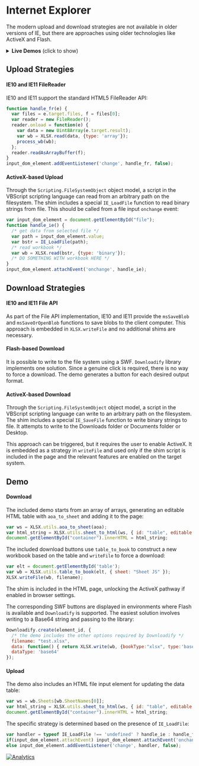 # Internet Explorer

The modern upload and download strategies are not available in older versions of
IE, but there are approaches using older technologies like ActiveX and Flash.

<details>
  <summary><b>Live Demos</b> (click to show)</summary>

<http://oss.sheetjs.com/sheetjs/ajax.html> uses XMLHttpRequest to download test
files and convert to CSV.

<https://oss.sheetjs.com/sheetjs/> demonstrates reading files with `FileReader`.

Older versions of IE do not support HTML5 File API but do support Base64.

On OSX you can get the Base64 encoding with:

```bash
$ <target_file base64 | pbcopy
```

On Windows XP and up you can get the Base64 encoding using `certutil`:

```cmd
> certutil -encode target_file target_file.b64
```

(note: You have to open the file and remove the header and footer lines)

</details>

## Upload Strategies

#### IE10 and IE11 FileReader

IE10 and IE11 support the standard HTML5 FileReader API:

```js
function handle_fr(e) {
  var files = e.target.files, f = files[0];
  var reader = new FileReader();
  reader.onload = function(e) {
    var data = new Uint8Array(e.target.result);
    var wb = XLSX.read(data, {type: 'array'});
    process_wb(wb);
  };
  reader.readAsArrayBuffer(f);
}
input_dom_element.addEventListener('change', handle_fr, false);
```

#### ActiveX-based Upload

Through the `Scripting.FileSystemObject` object model, a script in the VBScript
scripting language can read from an arbitrary path on the filesystem.  The shim
includes a special `IE_LoadFile` function to read binary strings from file. This
should be called from a file input `onchange` event:

```js
var input_dom_element = document.getElementById("file");
function handle_ie() {
  /* get data from selected file */
  var path = input_dom_element.value;
  var bstr = IE_LoadFile(path);
  /* read workbook */
  var wb = XLSX.read(bstr, {type: 'binary'});
  /* DO SOMETHING WITH workbook HERE */
}
input_dom_element.attachEvent('onchange', handle_ie);
```


## Download Strategies

#### IE10 and IE11 File API

As part of the File API implementation, IE10 and IE11 provide the `msSaveBlob`
and `msSaveOrOpenBlob` functions to save blobs to the client computer.  This
approach is embedded in `XLSX.writeFile` and no additional shims are necessary.

#### Flash-based Download

It is possible to write to the file system using a SWF.  `Downloadify` library
implements one solution.  Since a genuine click is required, there is no way to
force a download.  The demo generates a button for each desired output format.

#### ActiveX-based Download

Through the `Scripting.FileSystemObject` object model, a script in the VBScript
scripting language can write to an arbitrary path on the filesystem.  The shim
includes a special `IE_SaveFile` function to write binary strings to file.  It
attempts to write to the Downloads folder or Documents folder or Desktop.

This approach can be triggered, but it requires the user to enable ActiveX.  It
is embedded as a strategy in `writeFile` and used only if the shim script is
included in the page and the relevant features are enabled on the target system.


## Demo

#### Download

The included demo starts from an array of arrays, generating an editable HTML
table with `aoa_to_sheet` and adding it to the page:

```js
var ws = XLSX.utils.aoa_to_sheet(aoa);
var html_string = XLSX.utils.sheet_to_html(ws, { id: "table", editable: true });
document.getElementById("container").innerHTML = html_string;
```

The included download buttons use `table_to_book` to construct a new workbook
based on the table and `writeFile` to force a download:


```js
var elt = document.getElementById('table');
var wb = XLSX.utils.table_to_book(elt, { sheet: "Sheet JS" });
XLSX.writeFile(wb, filename);
```

The shim is included in the HTML page, unlocking the ActiveX pathway if enabled
in browser settings.

The corresponding SWF buttons are displayed in environments where Flash is
available and `Downloadify` is supported.  The easiest solution involves writing
to a Base64 string and passing to the library:

```js
Downloadify.create(element_id, {
  /* the demo includes the other options required by Downloadify */
  filename: "test.xlsx",
  data: function() { return XLSX.write(wb, {bookType:"xlsx", type:'base64'}); },
  dataType: 'base64'
});
```

#### Upload

The demo also includes an HTML file input element for updating the data table:

```js
var ws = wb.Sheets[wb.SheetNames[0]];
var html_string = XLSX.utils.sheet_to_html(ws, { id: "table", editable: true });
document.getElementById("container").innerHTML = html_string;
```

The specific strategy is determined based on the presence of `IE_LoadFile`:

```js
var handler = typeof IE_LoadFile !== 'undefined' ? handle_ie : handle_fr;
if(input_dom_element.attachEvent) input_dom_element.attachEvent('onchange', handler);
else input_dom_element.addEventListener('change', handler, false);
```

[![Analytics](https://ga-beacon.appspot.com/UA-36810333-1/SheetJS/js-xlsx?pixel)](https://github.com/SheetJS/js-xlsx)
